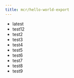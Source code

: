 ```yaml
---
title: mcr/hello-world-export
---
```

- latest
- test12
- test2
- test3
- test4
- test5
- test6
- test7
- test8
- test9
